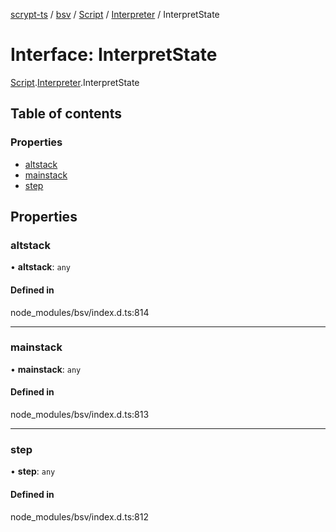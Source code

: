 [scrypt-ts](../README.md) / [bsv](../modules/bsv.md) / [Script](../modules/bsv.Script.md) / [Interpreter](../modules/bsv.Script.Interpreter.md) / InterpretState

# Interface: InterpretState

[Script](../modules/bsv.Script.md).[Interpreter](../modules/bsv.Script.Interpreter.md).InterpretState

## Table of contents

### Properties

- [altstack](bsv.Script.Interpreter.InterpretState.md#altstack)
- [mainstack](bsv.Script.Interpreter.InterpretState.md#mainstack)
- [step](bsv.Script.Interpreter.InterpretState.md#step)

## Properties

### altstack

• **altstack**: `any`

#### Defined in

node_modules/bsv/index.d.ts:814

___

### mainstack

• **mainstack**: `any`

#### Defined in

node_modules/bsv/index.d.ts:813

___

### step

• **step**: `any`

#### Defined in

node_modules/bsv/index.d.ts:812
